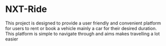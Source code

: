 # NXT-Ride
This project is designed to provide a user friendly and convenient platform for users to rent or book a vehicle mainly a car for their desired duration. This platform is  simple to navigate through and aims makes travelling a lot easier
